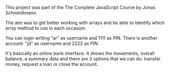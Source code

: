 This project was part of the The Complete JavaScript Course by Jonas Schmedtmann.

The aim was to get better working with arrays and be able to identify which array method to use in each occasion.

You can login writing "ar" as username and 1111 as PIN. There is another account: "jd" as username and 2222 as PIN.

It's basically an online bank interface. It shows the movements, overall balance, a summary data and there are 3 options that we can do: transfer money, request a loan or close the account.


